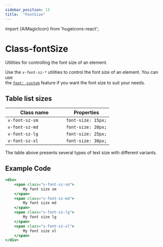 ```yaml
---
sidebar_position: 13
title:  "FontSize"
---
```


import {AiMagicIcon} from 'hugeicons-react';

# Class-fontSize <AiMagicIcon className='icon' />

Utilities for controlling the font size of an element.

Use the `v-font-sz-*` utilities to control the font size of an element.
You can use <br /> the [`feat: custom`](/docs/Core-Features/V-custom.md) feature if you want the font size to suit your needs.

## Table list sizes

| Class name  | Properties |
|---------------------|-------------------|
| `v-font-sz-sm		`      | `font-size: 15px;` | 
| `v-font-sz-md		`     | `font-size: 20px;` | 
| `v-font-sz-lg		`     | `font-size: 25px;` | 
| `v-font-sz-xl			`     | `font-size: 30px;` | 

The table above presents several types of text size with different variants.

## Example Code
``` jsx title="index.html"
<div>
    <span class="v-font-sz-sm"> 
        My font size sm 
    </span>
    <span class="v-font-sz-md"> 
        My font size md 
    </span>
    <span class="v-font-sz-lg"> 
        My font size lg 
    </span>
    <span class="v-font-sz-xl">
        My font size xl 
    </span>
</div>
```